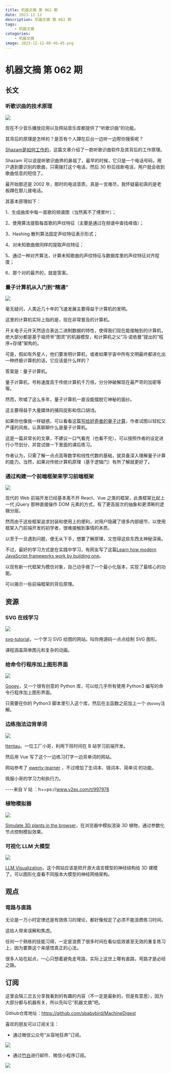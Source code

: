 ```yaml
---
title: 机器文摘 第 062 期
date: 2023-12-12
description: 机器文摘 第 062 期
tags: 
    - 机器文摘
categories:
    - 机器文摘
image: 2023-12-12-08-46-45.png
---
```

# 机器文摘 第 062 期

## 长文
### 听歌识曲的技术原理
![](2023-12-12-08-46-25.png)

现在不少音乐播放应用以及网站音乐库都提供了“听歌识曲”的功能。

其背后的原理是怎样的？是否有个人蹲在后台一边听一边帮你搜索呢？

[Shazam是如何工作的](https://www.cameronmacleod.com/blog/how-does-shazam-work)，这篇文章介绍了一款听歌识曲软件及其背后的工作原理。

Shazam 可以说是听歌识曲界的鼻祖了，最早的时候，它只是一个电话号码，用户遇到要识别的歌曲，只需拨打这个电话，然后 30 秒后挂断电话，用户就会收到歌曲信息的短信了。

最开始那还是 2002 年，那时的电话音质，真是一言难尽，我怀疑最初真的是老板蹲在那儿接电话。

其基本原理如下：

1、生成曲库中每一首歌的频谱图（当然离不了傅里叶）；

2、使用算法提取每首歌的声纹特征（主要是通过在频谱中查找峰值）；

3、Hashing 散列算法固定声纹特征表示形式；

4、对未知歌曲做同样的提取声纹特征；

5、通过一种对齐算法，计算未知歌曲的声纹特征与数据库里的声纹特征对齐程度；

6、那个对的最齐的，就是答案。

### 量子计算机从入门到“精通”
![](2023-12-12-08-46-45.png)

毫无疑问，人类近几十年的飞速发展主要得益于计算机的发明。

这里的计算机实际上指的是，现在非常普及的计算机。

开关电子元件天然适合表达二进制数据的特性，使得我们现在能接触到的计算机，绝大部分都是基于祖师爷“图灵”的机器模型，和计算机之父“冯·诺依曼”提出的“程序+存储”架构的。

可是，假如有外星人，他们要发明计算机，或者如果宇宙中所有文明最终都进化出一种终极计算机的话，它应该是什么样的？

答案是：量子计算机。

量子计算机，号称速度高于传统计算机千万倍，分分钟破解现在最严苛的加密等等。

然而，吹嘘了这么多年，量子计算机一直没能摆脱它神秘的面纱。

这主要得益于大量媒体的捕风捉影和信口胡诌。

如果你也像我一样疑惑，可以看看这篇[写给好奇者的量子计算](https://quantum.country/qcvc)，作者试图以轻松又严谨的风格，认真聊聊什么是量子计算机。

这是一篇非常长的文章，不建议一口气看完（也看不完）。可以按照作者的设定进行小节划分，并尝试做一下里面的课后练习。

作者认为，只需了解一点点高等数学和线性代数的基础，就具备深入理解量子计算的能力。当然，如果对传统计算机原理（基于逻辑门）有所了解就更好了。

### 通过构建一个前端框架来学习前端框架
![](2023-12-12-08-47-06.png)

现代的 Web 前端开发已经基本离不开 React、Vue 之类的框架，此类框架比起上一代 jQuery 那种直接操作 DOM 元素的方式，有了更高层次的抽象和更清晰的逻辑分层。

然而由于这些框架追求封装和使用上的便利，对用户隐藏了很多内部细节，以使用框架入门前端开发的初学者，很难接触到事情的本质。

以至于一旦遇到问题，便无从下手，想要了解原理，又觉得这些东西太神秘深奥。

不过，最好的学习方式是在实践中学习，有网友写了这篇[Learn how modern JavaScript frameworks work by building one](https://nolanlawson.com/2023/12/02/lets-learn-how-modern-javascript-frameworks-work-by-building-one/)。

以现有新一代框架为模仿对象，自己动手做了一个最小化版本，实现了最核心的功能。

可以揭示一些前端框架的背后原理。


## 资源
### SVG 在线学习
![](2023-12-12-08-47-17.png)

[svg-tutorial](https://svg-tutorial.com/)，一个学习 SVG 绘图的网站。叫你用源码一点点绘制 SVG 图形。

课程涵盖简单图元和复杂的动画。 ​​​

### 给命令行程序加上图形界面
![](2023-12-12-08-47-29.png)

[Gooey](https://github.com/chriskiehl/Gooey)，又一个很有创意的 Python 库，可以给几乎所有使用 Python3 编写的命令行程序加上图形界面。

只需要在你的 Python3 脚本里引入这个库，然后在主函数之前加上一个 `@Gooey`注解。 ​​​

### 边练指法边背单词
![](2023-12-12-08-47-45.png)

[ttentau](https://typing-word.ttentau.top/)。一位工厂小哥，利用下班时间在 B 站学习前端开发。

然后用 Vue 写了这个一边练习打字一边背单词的网站。

网站参考了 [qwerty-learner](github.com/RealKai42/qwerty-learner/) ，不过增加了生词本、错词本、简单词 的功能。

佩服小哥的学习力和执行力。

----来自 V 站 ：h++ps://www.v2ex.com/t/997978

### 植物模拟器
![](2023-12-12-08-47-58.png)

[Simulate 3D plants in the browser](https://plant.max-richter.dev/)，在浏览器中模拟渲染 3D 植物，通过参数化节点控制模拟效果。

### 可视化 LLM 大模型
![](2023-12-12-08-48-13.png)

[LLM Visualization](https://bbycroft.net/llm)，这个网站应该是把开源大语言模型的神经结构给 3D 建模了。可以图形化查看不同版本大模型的神经网络架构。 ​​​

## 观点
### 弯路与直路
无论是一万小时定律还是有效练习的理论，都好像规定了必须不能浪费练习时间。

这给人带来误解和焦虑。

任何一个熟练的技能习得，一定是浪费了很多时间在看似低效甚至无效的重复练习上，因为要靠这个来感悟真正的心法。

很多人站在起点，一心只想着避免走弯路，实际上这世上哪有直路，弯路才是必经之路。

## 订阅
这里会隔三岔五分享我看到的有趣的内容（不一定是最新的，但是有意思），因为大部分都与机器有关，所以先叫它“机器文摘”吧。

Github仓库地址：https://github.com/sbabybird/MachineDigest

喜欢的朋友可以订阅关注：

- 通过微信公众号“从容地狂奔”订阅。

![](../weixin.jpg)

- 通过[竹白](https://zhubai.love/)进行邮件、微信小程序订阅。

![](../zhubai.jpg)